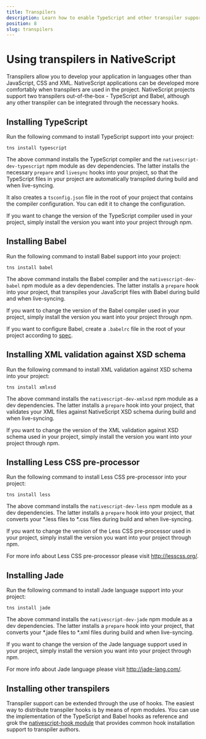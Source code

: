 ```yaml
---
title: Transpilers
description: Learn how to enable TypeScript and other transpiler support in your project.
position: 8
slug: transpilers
---
```


# Using transpilers in NativeScript

Transpilers allow you to develop your application in languages other than JavaScript, CSS and XML. NativeScript applications can be developed more comfortably when transpilers are used in the project. NativeScript projects support two transpilers out-of-the-box - TypeScript and Babel, although any other transpiler can be integrated through the necessary hooks.

## Installing TypeScript

Run the following command to install TypeScript support into your project:

```Shell
tns install typescript
```

The above command installs the TypeScript compiler and the `nativescript-dev-typescript` npm module as dev dependencies. The latter installs the necessary `prepare` and `livesync` hooks into your project, so that the TypeScript files in your project are automatically transpiled during build and when live-syncing.

It also creates a `tsconfig.json` file in the root of your project that contains the compiler configuration. You can edit it to change the configuration.

If you want to change the version of the TypeScript compiler used in your project, simply install the version you want into your project through npm.

## Installing Babel

Run the following command to install Babel support into your project:

```Shell
tns install babel
```

The above command installs the Babel compiler and the `nativescript-dev-babel` npm module as a dev dependencies. The latter installs a `prepare` hook into your project, that transpiles your JavaScript files with Babel during build and when live-syncing.

If you want to change the version of the Babel compiler used in your project, simply install the version you want into your project through npm.

If you want to configure Babel, create a `.babelrc` file in the root of your project according to [spec](https://babeljs.io/docs/usage/babelrc/).

## Installing XML validation against XSD schema

Run the following command to install XML validation against XSD schema into your project:

```Shell
tns install xmlxsd
```

The above command installs the `nativescript-dev-xmlxsd` npm module as a dev dependencies. The latter installs a `prepare` hook into your project, that validates your XML files against NativeScript XSD schema during build and when live-syncing.

If you want to change the version of the XML validation against XSD schema used in your project, simply install the version you want into your project through npm.

## Installing Less CSS pre-processor

Run the following command to install Less CSS pre-processor into your project:

```Shell
tns install less
```

The above command installs the `nativescript-dev-less` npm module as a dev dependencies. The latter installs a `prepare` hook into your project, that converts your *.less files to *.css files during build and when live-syncing.

If you want to change the version of the Less CSS pre-processor used in your project, simply install the version you want into your project through npm.

For more info about Less CSS pre-processor please visit http://lesscss.org/.

## Installing Jade

Run the following command to install Jade language support into your project:

```Shell
tns install jade
```

The above command installs the `nativescript-dev-jade` npm module as a dev dependencies. The latter installs a `prepare` hook into your project, that converts your *.jade files to *.xml files during build and when live-syncing.

If you want to change the version of the Jade language support used in your project, simply install the version you want into your project through npm.

For more info about Jade language please visit http://jade-lang.com/.

## Installing other transpilers

Transpiler support can be extended through the use of hooks. The easiest way to distribute transpiler hooks is by means of npm modules. You can use the implementation of the TypeScript and Babel hooks as reference and grok the [nativescript-hook module](https://github.com/NativeScript/nativescript-hook) that provides common hook installation support to transpiler authors.

